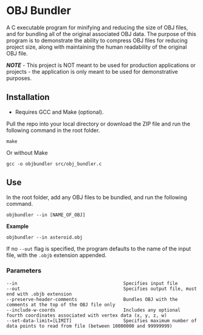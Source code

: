 # OBJ Bundler
A C executable program for minifying and reducing the size of OBJ files, and for bundling all of the original associated OBJ data. The purpose of this program is to demonstrate the ability to compress OBJ files for reducing project size, along with maintaining the human readability of the original OBJ file.

***NOTE*** - This project is NOT meant to be used for production applications or projects - the application is only meant to be used for demonstrative purposes.

## Installation
* Requires GCC and Make (optional).

Pull the repo into your local directory or download the ZIP file and run the following command in the root folder.
```
make
```

Or without Make
```
gcc -o objbundler src/obj_bundler.c
```

## Use
In the root folder, add any OBJ files to be bundled, and run the following command.
```
objbundler --in [NAME_OF_OBJ]
```

**Example**
```
objbundler --in asteroid.obj
```
If no `--out` flag is specified, the program defaults to the name of the input file, with the `.objb` extension appended.

### Parameters
```
--in                                       Specifies input file
--out                                      Specifies output file, must end with .objb extension
--preserve-header-comments                 Bundles OBJ with the comments at the top of the OBJ file only
--include-w-coords                         Includes any optional fourth coordinates associated with vertex data (x, y, z, w)
--set-data-limit=[LIMIT]                   Specifies maximum number of data points to read from file (between 10000000 and 99999999)
```
